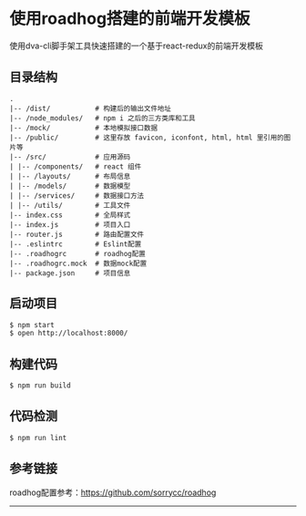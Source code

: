 # 使用roadhog搭建的前端开发模板

使用dva-cli脚手架工具快速搭建的一个基于react-redux的前端开发模板

## 目录结构

```
.
|-- /dist/           # 构建后的输出文件地址
|-- /node_modules/   # npm i 之后的三方类库和工具
|-- /mock/           # 本地模拟接口数据
|-- /public/         # 这里存放 favicon, iconfont, html, html 里引用的图片等
|-- /src/            # 应用源码
| |-- /components/   # react 组件
| |-- /layouts/      # 布局信息
| |-- /models/       # 数据模型
| |-- /services/     # 数据接口方法
| |-- /utils/        # 工具文件
|-- index.css        # 全局样式
|-- index.js         # 项目入口
|-- router.js        # 路由配置文件
|-- .eslintrc        # Eslint配置
|-- .roadhogrc       # roadhog配置
|-- .roadhogrc.mock  # 数据mock配置
|-- package.json     # 项目信息
```

## 启动项目

```bash
$ npm start
$ open http://localhost:8000/
```

## 构建代码

```bash
$ npm run build
```

## 代码检测

```bash
$ npm run lint
```

## 参考链接

roadhog配置参考：https://github.com/sorrycc/roadhog

***